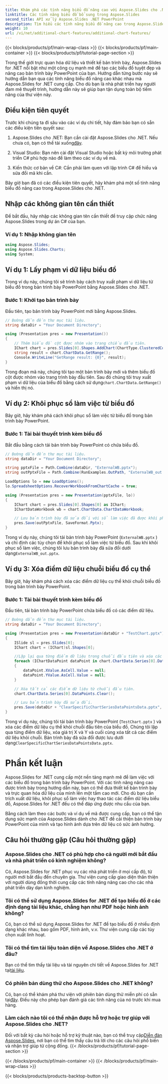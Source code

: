 ```yaml
---
title: Khám phá các tính năng biểu đồ nâng cao với Aspose.Slides cho .NET
linktitle: Các tính năng biểu đồ bổ sung trong Aspose.Slides
second_title: API xử lý Aspose.Slides .NET PowerPoint
description: Tìm hiểu các tính năng biểu đồ nâng cao trong Aspose.Slides for .NET để cải thiện bản trình bày PowerPoint của bạn. Xóa điểm dữ liệu, khôi phục sổ làm việc và hơn thế nữa!
weight: 10
url: /vi/net/additional-chart-features/additional-chart-features/
---
```


{{< blocks/products/pf/main-wrap-class >}}
{{< blocks/products/pf/main-container >}}
{{< blocks/products/pf/tutorial-page-section >}}


Trong thế giới trực quan hóa dữ liệu và thiết kế bản trình bày, Aspose.Slides for .NET nổi bật như một công cụ mạnh mẽ để tạo các biểu đồ tuyệt đẹp và nâng cao bản trình bày PowerPoint của bạn. Hướng dẫn từng bước này sẽ hướng dẫn bạn qua các tính năng biểu đồ nâng cao khác nhau mà Aspose.Slides for .NET cung cấp. Cho dù bạn là nhà phát triển hay người đam mê thuyết trình, hướng dẫn này sẽ giúp bạn tận dụng toàn bộ tiềm năng của thư viện này.

## Điều kiện tiên quyết

Trước khi chúng ta đi sâu vào các ví dụ chi tiết, hãy đảm bảo bạn có sẵn các điều kiện tiên quyết sau:

1.  Aspose.Slides cho .NET: Bạn cần cài đặt Aspose.Slides cho .NET. Nếu chưa có, bạn có thể tải xuống[đây](https://releases.aspose.com/slides/net/).

2. Visual Studio: Bạn nên cài đặt Visual Studio hoặc bất kỳ môi trường phát triển C# phù hợp nào để làm theo các ví dụ về mã.

3. Kiến thức cơ bản về C#: Cần phải làm quen với lập trình C# để hiểu và sửa đổi mã khi cần.

Bây giờ bạn đã có các điều kiện tiên quyết, hãy khám phá một số tính năng biểu đồ nâng cao trong Aspose.Slides cho .NET.

## Nhập các không gian tên cần thiết

Để bắt đầu, hãy nhập các không gian tên cần thiết để truy cập chức năng Aspose.Slides trong dự án C# của bạn.

### Ví dụ 1: Nhập không gian tên

```csharp
using Aspose.Slides;
using Aspose.Slides.Charts;
using System;
```

## Ví dụ 1: Lấy phạm vi dữ liệu biểu đồ

Trong ví dụ này, chúng tôi sẽ trình bày cách truy xuất phạm vi dữ liệu từ biểu đồ trong bản trình bày PowerPoint bằng Aspose.Slides cho .NET.

### Bước 1: Khởi tạo bản trình bày

Đầu tiên, tạo bản trình bày PowerPoint mới bằng Aspose.Slides.

```csharp
// Đường dẫn đến thư mục tài liệu.
string dataDir = "Your Document Directory";

using (Presentation pres = new Presentation())
{
    // Thêm biểu đồ cột được nhóm vào trang chiếu đầu tiên.
    IChart chart = pres.Slides[0].Shapes.AddChart(ChartType.ClusteredColumn, 10, 10, 400, 300);
    string result = chart.ChartData.GetRange();
    Console.WriteLine("GetRange result: {0}", result);
}
```

Trong đoạn mã này, chúng tôi tạo một bản trình bày mới và thêm biểu đồ cột được nhóm vào trang trình bày đầu tiên. Sau đó chúng tôi truy xuất phạm vi dữ liệu của biểu đồ bằng cách sử dụng`chart.ChartData.GetRange()` và hiển thị nó.

## Ví dụ 2: Khôi phục sổ làm việc từ biểu đồ

Bây giờ, hãy khám phá cách khôi phục sổ làm việc từ biểu đồ trong bản trình bày PowerPoint.

### Bước 1: Tải bài thuyết trình kèm biểu đồ

Bắt đầu bằng cách tải bản trình bày PowerPoint có chứa biểu đồ.

```csharp
// Đường dẫn đến thư mục tài liệu.
string dataDir = "Your Document Directory";

string pptxFile = Path.Combine(dataDir, "ExternalWB.pptx");
string outPptxFile = Path.Combine(RunExamples.OutPath, "ExternalWB_out.pptx");

LoadOptions lo = new LoadOptions();
lo.SpreadsheetOptions.RecoverWorkbookFromChartCache = true;

using (Presentation pres = new Presentation(pptxFile, lo))
{
    IChart chart = pres.Slides[0].Shapes[0] as IChart;
    IChartDataWorkbook wb = chart.ChartData.ChartDataWorkbook;

    // Lưu bản trình bày đã sửa đổi với sổ làm việc đã được khôi phục.
    pres.Save(outPptxFile, SaveFormat.Pptx);
}
```

Trong ví dụ này, chúng tôi tải bản trình bày PowerPoint (`ExternalWB.pptx` ) và chỉ định các tùy chọn để khôi phục sổ làm việc từ biểu đồ. Sau khi khôi phục sổ làm việc, chúng tôi lưu bản trình bày đã sửa đổi dưới dạng`ExternalWB_out.pptx`.

## Ví dụ 3: Xóa điểm dữ liệu chuỗi biểu đồ cụ thể

Bây giờ, hãy khám phá cách xóa các điểm dữ liệu cụ thể khỏi chuỗi biểu đồ trong bản trình bày PowerPoint.

### Bước 1: Tải bài thuyết trình kèm biểu đồ

Đầu tiên, tải bản trình bày PowerPoint chứa biểu đồ có các điểm dữ liệu.

```csharp
// Đường dẫn đến thư mục tài liệu.
string dataDir = "Your Document Directory";

using (Presentation pres = new Presentation(dataDir + "TestChart.pptx"))
{
    ISlide sl = pres.Slides[0];
    IChart chart = (IChart)sl.Shapes[0];

    //Lặp lại qua từng điểm dữ liệu trong chuỗi đầu tiên và xóa các giá trị X và Y.
    foreach (IChartDataPoint dataPoint in chart.ChartData.Series[0].DataPoints)
    {
        dataPoint.XValue.AsCell.Value = null;
        dataPoint.YValue.AsCell.Value = null;
    }

    // Xóa tất cả các điểm dữ liệu từ chuỗi đầu tiên.
    chart.ChartData.Series[0].DataPoints.Clear();

    // Lưu bản trình bày đã sửa đổi.
    pres.Save(dataDir + "ClearSpecificChartSeriesDataPointsData.pptx", SaveFormat.Pptx);
}
```

Trong ví dụ này, chúng tôi tải bản trình bày PowerPoint (`TestChart.pptx` ) và xóa các điểm dữ liệu cụ thể khỏi chuỗi đầu tiên của biểu đồ. Chúng tôi lặp qua từng điểm dữ liệu, xóa giá trị X và Y và cuối cùng xóa tất cả các điểm dữ liệu khỏi chuỗi. Bản trình bày đã sửa đổi được lưu dưới dạng`ClearSpecificChartSeriesDataPointsData.pptx`.

# Phần kết luận

Aspose.Slides for .NET cung cấp một nền tảng mạnh mẽ để làm việc với các biểu đồ trong bản trình bày PowerPoint. Với các tính năng nâng cao được trình bày trong hướng dẫn này, bạn có thể đưa thiết kế bản trình bày và trực quan hóa dữ liệu của mình lên một tầm cao mới. Cho dù bạn cần trích xuất dữ liệu, khôi phục sổ làm việc hay thao tác các điểm dữ liệu biểu đồ, Aspose.Slides for .NET đều có thể đáp ứng được nhu cầu của bạn.

Bằng cách làm theo các bước và ví dụ về mã được cung cấp, bạn có thể tận dụng sức mạnh của Aspose.Slides dành cho .NET để cải thiện bản trình bày PowerPoint của mình và tạo hình ảnh dựa trên dữ liệu có sức ảnh hưởng.

## Câu hỏi thường gặp (Câu hỏi thường gặp)

### Aspose.Slides cho .NET có phù hợp cho cả người mới bắt đầu và nhà phát triển có kinh nghiệm không?
   
Có, Aspose.Slides for .NET phục vụ các nhà phát triển ở mọi cấp độ, từ người mới bắt đầu đến chuyên gia. Thư viện cung cấp giao diện thân thiện với người dùng đồng thời cung cấp các tính năng nâng cao cho các nhà phát triển dày dạn kinh nghiệm.

### Tôi có thể sử dụng Aspose.Slides for .NET để tạo biểu đồ ở các định dạng tài liệu khác, chẳng hạn như PDF hoặc hình ảnh không?

Có, bạn có thể sử dụng Aspose.Slides for .NET để tạo biểu đồ ở nhiều định dạng khác nhau, bao gồm PDF, hình ảnh, v.v. Thư viện cung cấp các tùy chọn xuất linh hoạt.

### Tôi có thể tìm tài liệu toàn diện về Aspose.Slides cho .NET ở đâu?

 Bạn có thể tìm thấy tài liệu và tài nguyên chi tiết về Aspose.Slides for .NET tại[tài liệu](https://reference.aspose.com/slides/net/).

### Có phiên bản dùng thử cho Aspose.Slides cho .NET không?

 Có, bạn có thể khám phá thư viện với phiên bản dùng thử miễn phí có sẵn tại[đây](https://releases.aspose.com/). Điều này cho phép bạn đánh giá các tính năng của nó trước khi mua hàng.

### Làm cách nào tôi có thể nhận được hỗ trợ hoặc trợ giúp với Aspose.Slides cho .NET?

Đối với bất kỳ câu hỏi hoặc hỗ trợ kỹ thuật nào, bạn có thể truy cập[Diễn đàn Aspose.Slides](https://forum.aspose.com/), nơi bạn có thể tìm thấy câu trả lời cho các câu hỏi phổ biến và nhận trợ giúp từ cộng đồng.
{{< /blocks/products/pf/tutorial-page-section >}}

{{< /blocks/products/pf/main-container >}}
{{< /blocks/products/pf/main-wrap-class >}}

{{< blocks/products/products-backtop-button >}}
